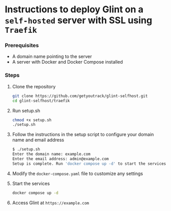 # Instructions to deploy Glint on a `self-hosted` server with SSL using `Traefik`

### Prerequisites

- A domain name pointing to the server
- A server with Docker and Docker Compose installed

### Steps

1. Clone the repository

   ```bash
   git clone https://github.com/getyoutrack/glint-selfhost.git
   cd glint-selfhost/traefik
   ```

2. Run setup.sh

   ```bash
   chmod +x setup.sh
   ./setup.sh
   ```

3. Follow the instructions in the setup script to configure your domain name and email address

   ```bash
   $ ./setup.sh
   Enter the domain name: example.com
   Enter the email address: admin@example.com
   Setup is complete. Run 'docker compose up -d' to start the services.
   ```

4. Modify the `docker-compose.yaml` file to customize any settings

5. Start the services

   ```bash
   docker compose up -d
   ```

6. Access Glint at `https://example.com`
